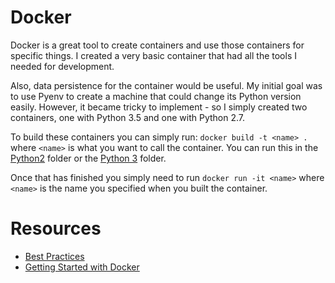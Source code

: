 # Docker
Docker is a great tool to create containers and use those containers for specific things. I created a very basic container that had all the tools I needed for development. 

Also, data persistence for the container would be useful. My initial goal was to use Pyenv to create a machine that could change its Python version easily. However, it became tricky to implement - so I simply created two containers, one with Python 3.5 and one with Python 2.7.

To build these containers you can simply run: `docker build -t <name> . ` where `<name>` is what you want to call the container. You can run this in the [Python2](/Python2) folder or the [Python 3](/Python3) folder.

Once that has finished you simply need to run `docker run -it <name>` where `<name>` is the name you specified when you built the container.

# Resources
* [Best Practices](https://docs.docker.com/develop/develop-images/dockerfile_best-practices/#cmd)
* [Getting Started with Docker](https://docs.docker.com/get-started/part2/#run-the-app)
